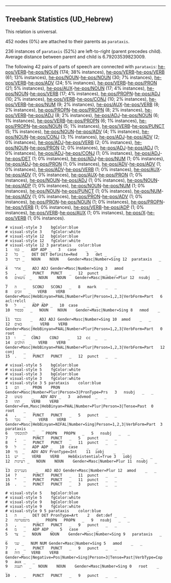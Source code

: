 

--------------------------------------------------------------------------------

## Treebank Statistics (UD_Hebrew)

This relation is universal.

452 nodes (0%) are attached to their parents as `parataxis`.

236 instances of `parataxis` (52%) are left-to-right (parent precedes child).
Average distance between parent and child is 6.79203539823009.

The following 42 pairs of parts of speech are connected with `parataxis`: [he-pos/VERB]()-[he-pos/NOUN]() (174; 38% instances), [he-pos/VERB]()-[he-pos/VERB]() (61; 13% instances), [he-pos/NOUN]()-[he-pos/NOUN]() (30; 7% instances), [he-pos/VERB]()-[he-pos/ADV]() (24; 5% instances), [he-pos/VERB]()-[he-pos/PRON]() (21; 5% instances), [he-pos/AUX]()-[he-pos/NOUN]() (17; 4% instances), [he-pos/NOUN]()-[he-pos/VERB]() (17; 4% instances), [he-pos/PROPN]()-[he-pos/ADJ]() (10; 2% instances), [he-pos/VERB]()-[he-pos/CONJ]() (10; 2% instances), [he-pos/VERB]()-[he-pos/NUM]() (9; 2% instances), [he-pos/AUX]()-[he-pos/VERB]() (8; 2% instances), [he-pos/PROPN]()-[he-pos/PROPN]() (8; 2% instances), [he-pos/VERB]()-[he-pos/ADJ]() (8; 2% instances), [he-pos/ADJ]()-[he-pos/NOUN]() (6; 1% instances), [he-pos/VERB]()-[he-pos/PROPN]() (6; 1% instances), [he-pos/PROPN]()-[he-pos/NOUN]() (5; 1% instances), [he-pos/VERB]()-[he-pos/PUNCT]() (5; 1% instances), [he-pos/NOUN]()-[he-pos/ADV]() (4; 1% instances), [he-pos/NOUN]()-[he-pos/CONJ]() (3; 1% instances), [he-pos/ADJ]()-[he-pos/ADV]() (2; 0% instances), [he-pos/ADJ]()-[he-pos/VERB]() (2; 0% instances), [he-pos/NOUN]()-[he-pos/PRON]() (2; 0% instances), [he-pos/ADJ]()-[he-pos/ADJ]() (1; 0% instances), [he-pos/ADJ]()-[he-pos/CONJ]() (1; 0% instances), [he-pos/ADJ]()-[he-pos/DET]() (1; 0% instances), [he-pos/ADJ]()-[he-pos/NUM]() (1; 0% instances), [he-pos/ADJ]()-[he-pos/PRON]() (1; 0% instances), [he-pos/ADV]()-[he-pos/ADV]() (1; 0% instances), [he-pos/ADV]()-[he-pos/VERB]() (1; 0% instances), [he-pos/AUX]()-[he-pos/ADV]() (1; 0% instances), [he-pos/AUX]()-[he-pos/PRON]() (1; 0% instances), [he-pos/NOUN]()-[he-pos/ADJ]() (1; 0% instances), [he-pos/NOUN]()-[he-pos/ADP]() (1; 0% instances), [he-pos/NOUN]()-[he-pos/NUM]() (1; 0% instances), [he-pos/NOUN]()-[he-pos/PUNCT]() (1; 0% instances), [he-pos/NUM]()-[he-pos/ADV]() (1; 0% instances), [he-pos/PRON]()-[he-pos/ADV]() (1; 0% instances), [he-pos/PRON]()-[he-pos/NOUN]() (1; 0% instances), [he-pos/PROPN]()-[he-pos/VERB]() (1; 0% instances), [he-pos/VERB]()-[he-pos/ADP]() (1; 0% instances), [he-pos/VERB]()-[he-pos/AUX]() (1; 0% instances), [he-pos/X]()-[he-pos/VERB]() (1; 0% instances).


~~~ conllu
# visual-style 3	bgColor:blue
# visual-style 3	fgColor:white
# visual-style 12	bgColor:blue
# visual-style 12	fgColor:white
# visual-style 12 3 parataxis	color:blue
1	כמו	_	ADP	ADP	_	3	case	_	_
2	כל	_	DET	DET	Definite=Red	3	det	_	_
3	דבר	_	NOUN	NOUN	Gender=Masc|Number=Sing	12	parataxis	_	_
4	אחר	_	ADJ	ADJ	Gender=Masc|Number=Sing	3	amod	_	_
5	,	_	PUNCT	PUNCT	_	12	punct	_	_
6	נושאים	_	NOUN	NOUN	Gender=Masc|Number=Plur	12	nsubj	_	_
7	ה	_	SCONJ	SCONJ	_	8	mark	_	_
8	זוכים	_	VERB	VERB	Gender=Masc|HebBinyan=PAAL|Number=Plur|Person=1,2,3|VerbForm=Part	6	acl:relcl	_	_
9	ל	_	ADP	ADP	_	10	case	_	_
10	סבסוד	_	NOUN	NOUN	Gender=Masc|Number=Sing	8	nmod	_	_
11	נכבד	_	ADJ	ADJ	Gender=Masc|Number=Sing	10	amod	_	_
12	באים	_	VERB	VERB	Gender=Masc|HebBinyan=PAAL|Number=Plur|Person=1,2,3|VerbForm=Part	0	root	_	_
13	ו	_	CONJ	CONJ	_	12	cc	_	_
14	הולכים	_	VERB	VERB	Gender=Masc|HebBinyan=PAAL|Number=Plur|Person=1,2,3|VerbForm=Part	12	conj	_	_
15	.	_	PUNCT	PUNCT	_	12	punct	_	_

~~~


~~~ conllu
# visual-style 5	bgColor:blue
# visual-style 5	fgColor:white
# visual-style 3	bgColor:blue
# visual-style 3	fgColor:white
# visual-style 3 5 parataxis	color:blue
1	הם	_	PRON	PRON	Gender=Masc|Number=Plur|Person=3|PronType=Prs	3	nsubj	_	_
2	פשוט	_	ADV	ADV	_	3	advmod	_	_
3	תהו	_	VERB	VERB	Gender=Fem,Masc|HebBinyan=PAAL|Number=Plur|Person=3|Tense=Past	0	root	_	_
4	,	_	PUNCT	PUNCT	_	5	punct	_	_
5	נזכר	_	VERB	VERB	Gender=Masc|HebBinyan=NIFAL|Number=Sing|Person=1,2,3|VerbForm=Part	3	parataxis	_	_
6	לנקובסקי	_	PROPN	PROPN	_	5	nsubj	_	_
7	,	_	PUNCT	PUNCT	_	5	punct	_	_
8	"	_	PUNCT	PUNCT	_	11	punct	_	_
9	ל	_	ADP	ADP	_	10	case	_	_
10	מי	_	ADV	ADV	PronType=Int	11	iobj	_	_
11	יש	_	VERB	VERB	HebExistential=True	3	iobj	_	_
12	רעיונות	_	NOUN	NOUN	Gender=Masc|Number=Plur	11	nsubj	_	_
13	מעניינים	_	ADJ	ADJ	Gender=Masc|Number=Plur	12	amod	_	_
14	?	_	PUNCT	PUNCT	_	11	punct	_	_
15	"	_	PUNCT	PUNCT	_	11	punct	_	_
16	.	_	PUNCT	PUNCT	_	3	punct	_	_

~~~


~~~ conllu
# visual-style 5	bgColor:blue
# visual-style 5	fgColor:white
# visual-style 9	bgColor:blue
# visual-style 9	fgColor:white
# visual-style 9 5 parataxis	color:blue
1	ה	_	DET	DET	PronType=Art	2	det:def	_	_
2	מינסטרונה	_	PROPN	PROPN	_	9	nsubj	_	_
3	,	_	PUNCT	PUNCT	_	9	punct	_	_
4	מ	_	ADP	ADP	_	5	case	_	_
5	צד	_	NOUN	NOUN	Gender=Masc|Number=Sing	9	parataxis	_	_
6	שני	_	NUM	NUM	Gender=Masc|Number=Sing	5	amod	_	_
7	,	_	PUNCT	PUNCT	_	9	punct	_	_
8	היה	_	VERB	VERB	Gender=Masc|Negative=Pos|Number=Sing|Person=3|Tense=Past|VerbType=Cop	9	aux	_	_
9	תענוג	_	NOUN	NOUN	Gender=Masc|Number=Sing	0	root	_	_
10	.	_	PUNCT	PUNCT	_	9	punct	_	_

~~~


